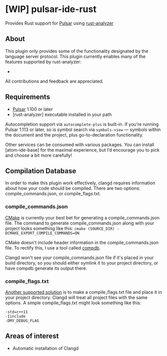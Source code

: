 # [WIP] pulsar-ide-rust

Provides Rust support for [Pulsar](https://pulsar-edit.dev/) using
[rust-analyzer](https://rust-analyzer.github.io)

## About

This plugin only provides some of the functionality designated by the language
server protocol. This plugin currently enables many of the features supported by
rust-analyzer:

+ <To be added>

All contributions and feedback are appreciated.

## Requirements

+ [Pulsar] 1.100 or later
+ [rust-analyzer] executable installed in your path

Autocompletion support via `autocomplete-plus` is built-in. If you’re running
Pulsar 1.113 or later, so is symbol search via `symbols-view` — symbols within
the document and the project, plus go-to-declaration functionality.

Other services can be consumed with various packages. You can install
[atom-ide-base] for the maximal experience, but I’d encourage you to pick and
choose a bit more carefully!

## Compilation Database

<To be updated>

In order to make this plugin work effectively, clangd requires information about
how your code should be compiled. There are two options: compile_commands.json,
or compile_flags.txt.

### compile_commands.json

[CMake] is currently your best bet for generating a compile_commands.json file.
The command to generate compile_commands.json along with your project looks
something like this: `cmake (SOURCE_DIR) -DCMAKE_EXPORT_COMPILE_COMMANDS=ON`

CMake doesn't include header information in the compile_commands.json file. To
rectify this, I use a tool called [compdb].

Clangd won't see your compile_commands.json file if it's placed in your build
directory, so you should either symlink it to your project directory, or have
compdb generate its output there.

### compile_flags.txt

[Another supported solution][compile-flags] is to make a compile_flags.txt file
and place it in your project directory. Clangd will treat all project files with
the same options. A simple compile_flags.txt might look something like this:

```
-std=c++11
-Iinclude
-DMY_DEBUG_FLAG
```

## Areas of interest

+ Automatic installation of Clangd

[Pulsar]: https://pulsar-edit.dev/
[Clangd]: https://clang.llvm.org/extra/clangd.html
[CMake]: https://cmake.org
[compdb]: https://github.com/Sarcasm/compdb
[compile-flags]: https://clang.llvm.org/docs/JSONCompilationDatabase.html#alternatives
[langserver]: http://langserver.org
[prebuilt binaries]: http://releases.llvm.org/download.html
[atom-ide-ui]: https://web.pulsar-edit.dev/packages/atom-ide-base
